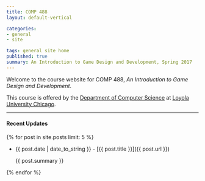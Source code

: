 ```yaml
---
title: COMP 488
layout: default-vertical

categories:
- general
- site

tags: general site home
published: true
summary: An Introduction to Game Design and Development, Spring 2017
---
```


Welcome to the course website for COMP 488, *An Introduction to Game Design and Development*.

This course is offered by the [Department of Computer Science](http://www.luc.edu/cs/) at [Loyola University Chicago](http://www.luc.edu).

***

#### Recent Updates
{% for post in site.posts limit: 5 %}

<!--{{ post.date | date_to_string }} | [{{ post.title }}]({{ post.url }})-->
* {{ post.date | date_to_string }} - [{{ post.title }}]({{ post.url }})

  {{ post.summary }}

{% endfor %}
